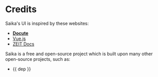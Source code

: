 # Credits

Saika's UI is inspired by these websites:

- [**Docute**](https://docute.org)
- [Vue.js](https://vuejs.org)
- [ZEIT Docs](https://zeit.co/docs)

Saika is a free and open-source project which is built upon many other open-source projects, such as:

<ul>
  <li v-for="dep in deps" :key="dep">{{ dep }}</li>
</ul>
